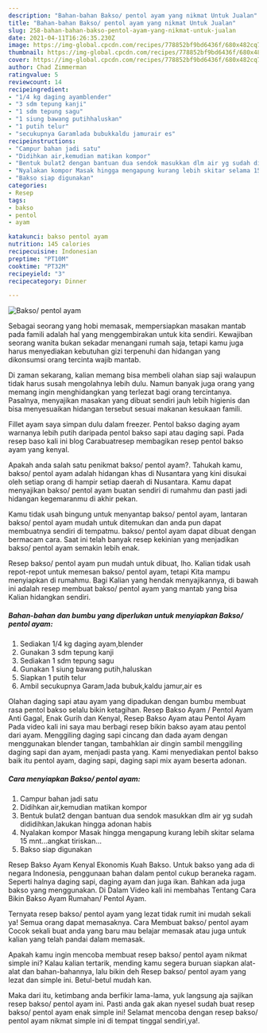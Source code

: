 ```yaml
---
description: "Bahan-bahan Bakso/ pentol ayam yang nikmat Untuk Jualan"
title: "Bahan-bahan Bakso/ pentol ayam yang nikmat Untuk Jualan"
slug: 258-bahan-bahan-bakso-pentol-ayam-yang-nikmat-untuk-jualan
date: 2021-04-11T16:26:35.230Z
image: https://img-global.cpcdn.com/recipes/778852bf9bd6436f/680x482cq70/bakso-pentol-ayam-foto-resep-utama.jpg
thumbnail: https://img-global.cpcdn.com/recipes/778852bf9bd6436f/680x482cq70/bakso-pentol-ayam-foto-resep-utama.jpg
cover: https://img-global.cpcdn.com/recipes/778852bf9bd6436f/680x482cq70/bakso-pentol-ayam-foto-resep-utama.jpg
author: Chad Zimmerman
ratingvalue: 5
reviewcount: 14
recipeingredient:
- "1/4 kg daging ayamblender"
- "3 sdm tepung kanji"
- "1 sdm tepung sagu"
- "1 siung bawang putihhaluskan"
- "1 putih telur"
- "secukupnya Garamlada bubukkaldu jamurair es"
recipeinstructions:
- "Campur bahan jadi satu"
- "Didihkan air,kemudian matikan kompor"
- "Bentuk bulat2 dengan bantuan dua sendok masukkan dlm air yg sudah dididihkan,lakukan hingga adonan habis"
- "Nyalakan kompor Masak hingga mengapung kurang lebih skitar selama 15 mnt...angkat tiriskan..."
- "Bakso siap digunakan"
categories:
- Resep
tags:
- bakso
- pentol
- ayam

katakunci: bakso pentol ayam 
nutrition: 145 calories
recipecuisine: Indonesian
preptime: "PT10M"
cooktime: "PT32M"
recipeyield: "3"
recipecategory: Dinner

---
```



![Bakso/ pentol ayam](https://img-global.cpcdn.com/recipes/778852bf9bd6436f/680x482cq70/bakso-pentol-ayam-foto-resep-utama.jpg)

Sebagai seorang yang hobi memasak, mempersiapkan masakan mantab pada famili adalah hal yang menggembirakan untuk kita sendiri. Kewajiban seorang  wanita bukan sekadar menangani rumah saja, tetapi kamu juga harus menyediakan kebutuhan gizi terpenuhi dan hidangan yang dikonsumsi orang tercinta wajib mantab.

Di zaman  sekarang, kalian memang bisa membeli olahan siap saji walaupun tidak harus susah mengolahnya lebih dulu. Namun banyak juga orang yang memang ingin menghidangkan yang terlezat bagi orang tercintanya. Pasalnya, menyajikan masakan yang dibuat sendiri jauh lebih higienis dan bisa menyesuaikan hidangan tersebut sesuai makanan kesukaan famili. 

Fillet ayam saya simpan dulu dalam freezer. Pentol bakso daging ayam warnanya lebih putih daripada pentol bakso sapi atau daging sapi. Pada resep baso kali ini blog Carabuatresep membagikan resep pentol bakso ayam yang kenyal.

Apakah anda salah satu penikmat bakso/ pentol ayam?. Tahukah kamu, bakso/ pentol ayam adalah hidangan khas di Nusantara yang kini disukai oleh setiap orang di hampir setiap daerah di Nusantara. Kamu dapat menyajikan bakso/ pentol ayam buatan sendiri di rumahmu dan pasti jadi hidangan kegemaranmu di akhir pekan.

Kamu tidak usah bingung untuk menyantap bakso/ pentol ayam, lantaran bakso/ pentol ayam mudah untuk ditemukan dan anda pun dapat membuatnya sendiri di tempatmu. bakso/ pentol ayam dapat dibuat dengan bermacam cara. Saat ini telah banyak resep kekinian yang menjadikan bakso/ pentol ayam semakin lebih enak.

Resep bakso/ pentol ayam pun mudah untuk dibuat, lho. Kalian tidak usah repot-repot untuk memesan bakso/ pentol ayam, tetapi Kita mampu menyiapkan di rumahmu. Bagi Kalian yang hendak menyajikannya, di bawah ini adalah resep membuat bakso/ pentol ayam yang mantab yang bisa Kalian hidangkan sendiri.

<!--inarticleads1-->

##### Bahan-bahan dan bumbu yang diperlukan untuk menyiapkan Bakso/ pentol ayam:

1. Sediakan 1/4 kg daging ayam,blender
1. Gunakan 3 sdm tepung kanji
1. Sediakan 1 sdm tepung sagu
1. Gunakan 1 siung bawang putih,haluskan
1. Siapkan 1 putih telur
1. Ambil secukupnya Garam,lada bubuk,kaldu jamur,air es


Olahan daging sapi atau ayam yang dipadukan dengan bumbu membuat rasa pentol bakso selalu bikin ketagihan. Resep Bakso Ayam / Pentol Ayam Anti Gagal, Enak Gurih dan Kenyal, Resep Bakso Ayam atau Pentol Ayam Pada video kali ini saya mau berbagi resep bikin bakso ayam atau pentol dari ayam. Menggiling daging sapi cincang dan dada ayam dengan menggunakan blender tangan, tambahklan air dingin sambil menggiling daging sapi dan ayam, menjadi pasta yang. Kami menyediakan pentol bakso baik itu pentol ayam, daging sapi, daging sapi mix ayam beserta adonan. 

<!--inarticleads2-->

##### Cara menyiapkan Bakso/ pentol ayam:

1. Campur bahan jadi satu
1. Didihkan air,kemudian matikan kompor
1. Bentuk bulat2 dengan bantuan dua sendok masukkan dlm air yg sudah dididihkan,lakukan hingga adonan habis
1. Nyalakan kompor Masak hingga mengapung kurang lebih skitar selama 15 mnt...angkat tiriskan...
1. Bakso siap digunakan


Resep Bakso Ayam Kenyal Ekonomis Kuah Bakso. Untuk bakso yang ada di negara Indonesia, penggunaan bahan dalam pentol cukup beraneka ragam. Seperti halnya daging sapi, daging ayam dan juga ikan. Bahkan ada juga bakso yang menggunakan. Di Dalam Video kali ini membahas Tentang Cara Bikin Bakso Ayam Rumahan/ Pentol Ayam. 

Ternyata resep bakso/ pentol ayam yang lezat tidak rumit ini mudah sekali ya! Semua orang dapat memasaknya. Cara Membuat bakso/ pentol ayam Cocok sekali buat anda yang baru mau belajar memasak atau juga untuk kalian yang telah pandai dalam memasak.

Apakah kamu ingin mencoba membuat resep bakso/ pentol ayam nikmat simple ini? Kalau kalian tertarik, mending kamu segera buruan siapkan alat-alat dan bahan-bahannya, lalu bikin deh Resep bakso/ pentol ayam yang lezat dan simple ini. Betul-betul mudah kan. 

Maka dari itu, ketimbang anda berfikir lama-lama, yuk langsung aja sajikan resep bakso/ pentol ayam ini. Pasti anda gak akan nyesel sudah buat resep bakso/ pentol ayam enak simple ini! Selamat mencoba dengan resep bakso/ pentol ayam nikmat simple ini di tempat tinggal sendiri,ya!.

